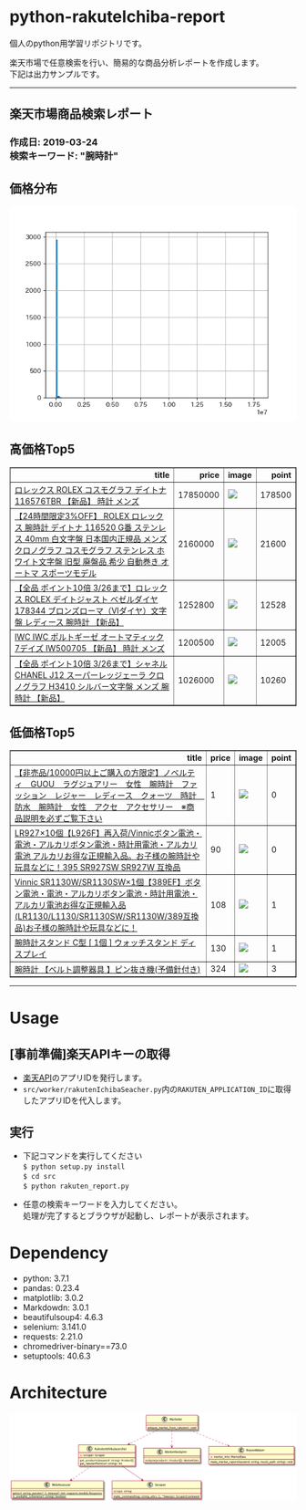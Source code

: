 # python-rakuteIchiba-report

個人のpython用学習リポジトリです。

楽天市場で任意検索を行い、簡易的な商品分析レポートを作成します。<br>
下記は出力サンプルです。

----
<h2>楽天市場商品検索レポート</h2>
<h3>作成日: 2019-03-24 <br/>検索キーワード: "腕時計"</h3>
<h2>価格分布</h2>
<p><img alt="img" src="src/result/price_hist.png"/></p>
<h2>高価格Top5</h2>
<p><table border="1" class="dataframe"> <thead> <tr style="text-align: right;"> <th>title</th> <th>price</th> <th>image</th> <th>point</th> </tr> </thead> <tbody> <tr> <td><a href="https://item.rakuten.co.jp/jackroad/rx735/">ロレックス ROLEX コスモグラフ デイトナ 116576TBR 【新品】 時計 メンズ</a></td> <td>17850000</td> <td><img src="https://thumbnail.image.rakuten.co.jp/@0_mall/jackroad/cabinet/new_150/rx735_1.jpg?_ex=128x128"/></td> <td>178500</td> </tr> <tr> <td><a href="https://item.rakuten.co.jp/brandacross/h-e392/">【24時間限定3%OFF】 ROLEX ロレックス 腕時計 デイトナ 116520 G番 ステンレス 40mm 白文字盤 日本国内正規品 メンズ クロノグラフ コスモグラフ ステンレス ホワイト文字盤 旧型 廃盤品 希少 自動巻き オートマ スポーツモデル</a></td> <td>2160000</td> <td><img src="https://thumbnail.image.rakuten.co.jp/@0_mall/brandacross/cabinet/across33/0032-850-1.jpg?_ex=128x128"/></td> <td>21600</td> </tr> <tr> <td><a href="https://item.rakuten.co.jp/yukizaki/w163079/">【全品 ポイント10倍 3/26まで】ロレックス ROLEX デイトジャスト ベゼルダイヤ 178344 ブロンズローマ（VIダイヤ）文字盤 レディース 腕時計 【新品】</a></td> <td>1252800</td> <td><img src="https://thumbnail.image.rakuten.co.jp/@0_mall/yukizaki/cabinet/rolex/4/w163079-1.jpg?_ex=128x128"/></td> <td>12528</td> </tr> <tr> <td><a href="https://item.rakuten.co.jp/jackroad/iwc275/">IWC IWC ポルトギーゼ オートマティック 7デイズ IW500705 【新品】 時計 メンズ</a></td> <td>1200500</td> <td><img src="https://thumbnail.image.rakuten.co.jp/@0_mall/jackroad/cabinet/new_3/iwc275_1.jpg?_ex=128x128"/></td> <td>12005</td> </tr> <tr> <td><a href="https://item.rakuten.co.jp/yukizaki/w157943/">【全品 ポイント10倍 3/26まで】シャネル CHANEL J12 スーパーレッジェーラ クロノグラフ H3410 シルバー文字盤 メンズ 腕時計 【新品】</a></td> <td>1026000</td> <td><img src="https://thumbnail.image.rakuten.co.jp/@0_mall/yukizaki/cabinet/chanel/w157943-1.jpg?_ex=128x128"/></td> <td>10260</td> </tr> </tbody></table></p>
<h2>低価格Top5</h2>
<p><table border="1" class="dataframe"> <thead> <tr style="text-align: right;"> <th>title</th> <th>price</th> <th>image</th> <th>point</th> </tr> </thead> <tbody> <tr> <td><a href="https://item.rakuten.co.jp/mikomiko/30924821206168/">【非売品/10000円以上ご購入の方限定】ノベルティ　GUOU　ラグジュアリー　女性　腕時計　ファッション　レジャー　レディース　クォーツ　時計　防水　腕時計　女性　アクセ　アクセサリー　※商品説明を必ずご覧下さい</a></td> <td>1</td> <td><img src="https://thumbnail.image.rakuten.co.jp/@0_mall/mikomiko/cabinet/30924821206168-1.jpg?_ex=128x128"/></td> <td>0</td> </tr> <tr> <td><a href="https://item.rakuten.co.jp/shop-murakami/10008835/">LR927×10個【L926F】再入荷/Vinnicボタン電池・電池・アルカリボタン電池・時計用電池・アルカリ電池 アルカリお得な正規輸入品。お子様の腕時計や玩具などに！395 SR927SW SR927W 互換品</a></td> <td>90</td> <td><img src="https://thumbnail.image.rakuten.co.jp/@0_mall/shop-murakami/cabinet/batterypana2032/06285646/06285945/imgrc0084881125.jpg?_ex=128x128"/></td> <td>0</td> </tr> <tr> <td><a href="https://item.rakuten.co.jp/shop-murakami/10008890/">Vinnic SR1130W/SR1130SW×1個【389EF】ボタン電池・電池・アルカリボタン電池・時計用電池・アルカリ電池お得な正規輸入品(LR1130/L1130/SR1130SW/SR1130W/389互換品)お子様の腕時計や玩具などに！</a></td> <td>108</td> <td><img src="https://thumbnail.image.rakuten.co.jp/@0_mall/shop-murakami/cabinet/batterypana2032/06285646/06285945/imgrc0084920161.jpg?_ex=128x128"/></td> <td>1</td> </tr> <tr> <td><a href="https://item.rakuten.co.jp/digisto/rev18171/">腕時計スタンド C型 [ 1個 ] ウォッチスタンド ディスプレイ</a></td> <td>130</td> <td><img src="https://thumbnail.image.rakuten.co.jp/@0_mall/digisto/cabinet/c71/1_rev18171_600.jpg?_ex=128x128"/></td> <td>1</td> </tr> <tr> <td><a href="https://item.rakuten.co.jp/anshin11/10000686/">腕時計 【ベルト調整器具 】ピン抜き機(予備針付き)</a></td> <td>324</td> <td><img src="https://thumbnail.image.rakuten.co.jp/@0_mall/anshin11/cabinet/img_zakka/5.jpg?_ex=128x128"/></td> <td>3</td> </tr> </tbody></table></p>

--- 

# Usage

## [事前準備]楽天APIキーの取得

- [楽天API](https://webservice.rakuten.co.jp/document/)のアプリIDを発行します。
- `src/worker/rakutenIchibaSeacher.py`内の`RAKUTEN_APPLICATION_ID`に取得したアプリIDを代入します。

## 実行
- 下記コマンドを実行してください<br>
`$ python setup.py install`<br>
`$ cd src`<br>
`$ python rakuten_report.py`<br>

- 任意の検索キーワードを入力してください。<br>
処理が完了するとブラウザが起動し、レポートが表示されます。

# Dependency

- python: 3.7.1
- pandas: 0.23.4
- matplotlib: 3.0.2
- Markdowdn: 3.0.1
- beautifulsoup4: 4.6.3
- selenium: 3.141.0  
- requests: 2.21.0
- chromedriver-binary==73.0
- setuptools: 40.6.3

# Architecture
![クラス図](doc/class_diagram.png)